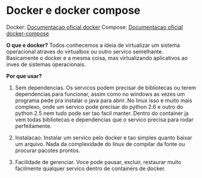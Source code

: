 # Docker e docker compose

Docker: [Documentacao oficial docker](https://docs.docker.com/)
Compose: [Documentacao oficial docker-compose](https://docs.docker.com/compose/)

**O que e docker?**
Todos conhecemos a ideia de virtualizar um sistema operacional atraves do virtualbox ou outro servico semelhante. Basicamente o docker e a mesma coisa, mas virtualizando aplicativos ao inves de sistemas operacionais.

**Por que usar?**
1. Sem dependencias. Os servicos podem precisar de bibliotecas ou terem dependencias para funcionar, assim como no windows as vezes um programa pede pra instalar o java para abrir. No linux isso e muito mais complexo, onde um servico pode precisar do python 2.6 e outro do python 2.5 nem tudo pode ser tao facil manter. Dentro do container ja vem todas bibliotecas e dependencias que o servico precisa para rodar perfeitamente.

2. Instalacao. Instalar um servico pelo docker e tao simples quanto baixar um arquivo. Nada da complexidade do linux de compilar da fonte ou procurar pacotes prontos.

3. Facilidade de gerenciar. Voce pode pausar, excluir, restaurar muito facilmente qualquer servico dentro de containers de docker.
